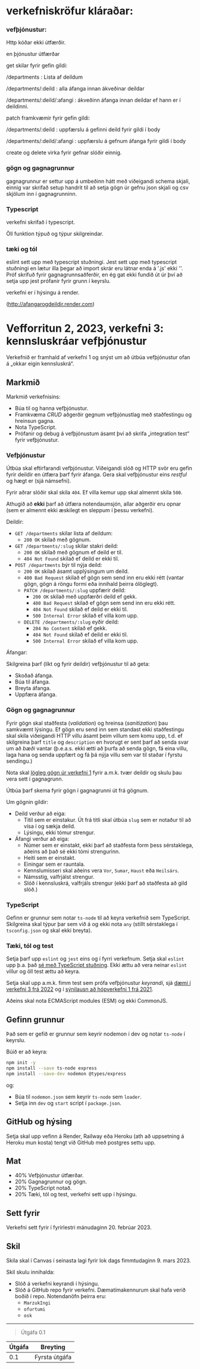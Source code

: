 # verkefniskröfur kláraðar:
### vefþjónustur:

Http kóðar ekki útfærðir.

en þjónustur útfærðar

get skilar fyrir gefin gildi:

/departments : Lista af deildum

/departments/:deild  : alla áfanga innan ákveðinar deildar

/departments/:deild/:afangi : ákveðinn áfanga innan deildar ef hann er í deildinni.

patch framkvæmir fyrir gefin gildi:

/departments/:deild : uppfærslu á gefinni deild fyrir gildi í body

/departments/:deild/:afangi : uppfærslu á gefnum áfanga fyrir gildi í body

create og delete virka fyrir gefnar slóðir einnig.

### gögn og gagnagrunnur

gagnagrunnur er settur upp á umbeðinn hátt með viðeigandi schema skjali, einnig var skrifað setup handrit til að setja gögn úr gefnu json skjali og csv skjölum inn í gagnagrunninn.

### Typescript

verkefni skrifað í typescript.

Öll funktion týpuð og týpur skilgreindar.

### tæki og tól

eslint sett upp með typescript stuðningi. Jest sett upp með typescript stuðningi en lætur illa þegar að import skrár eru látnar enda á '.js' ekki ''. Próf skrifuð fyrir gagnagrunnsaðferðir, en ég gat ekki fundið út úr því að setja upp jest prófanir fyrir grunn í keyrslu.

verkefni er í hýsingu á render.

(http://afangarogdeildir.render.com)


# Vefforritun 2, 2023, verkefni 3: kennsluskráar vefþjónustur

Verkefnið er framhald af verkefni 1 og snýst um að útbúa vefþjónustur ofan á „okkar eigin kennsluskrá“.

## Markmið

Markmið verkefnisins:

- Búa til og hanna vefþjónustur.
- Framkvæma _CRUD_ aðgerðir gegnum vefþjónustlag með staðfestingu og hreinsun gagna.
- Nota TypeScript.
- Prófanir og debug á vefþjónustum ásamt því að skrifa „integration test“ fyrir vefþjónustur.

### Vefþjónustur

Útbúa skal eftirfarandi vefþjónustur. Viðeigandi slóð og HTTP svör eru gefin fyrir deildir en útfæra þarf fyrir áfanga. Gera skal vefþjónustur eins _restful_ og hægt er (sjá námsefni).

Fyrir aðrar slóðir skal skila `404`. Ef villa kemur upp skal almennt skila `500`.

Athugið að **ekki** þarf að útfæra notendaumsjón, allar aðgerðir eru opnar (sem er almennt ekki æskilegt en sleppum í þessu verkefni).

Deildir:

- `GET /departments` skilar lista af deildum:
  - `200 OK` skilað með gögnum.
- `GET /departments/:slug` skilar stakri deild:
  - `200 OK` skilað með gögnum ef deild er til.
  - `404 Not Found` skilað ef deild er ekki til.
- `POST /departments` býr til nýja deild:
  - `200 OK` skilað ásamt upplýsingum um deild.
  - `400 Bad Request` skilað ef gögn sem send inn eru ekki rétt (vantar gögn, gögn á röngu formi eða innihald þeirra ólöglegt).
  - `PATCH /departments/:slug` uppfærir deild:
    - `200 OK` skilað með uppfærðri deild ef gekk.
    - `400 Bad Request` skilað ef gögn sem send inn eru ekki rétt.
    - `404 Not Found` skilað ef deild er ekki til.
    - `500 Internal Error` skilað ef villa kom upp.
  - `DELETE /departments/:slug` eyðir deild:
    - `204 No Content` skilað ef gekk.
    - `404 Not Found` skilað ef deild er ekki til.
    - `500 Internal Error` skilað ef villa kom upp.

Áfangar:

Skilgreina þarf (líkt og fyrir deildir) vefþjónustur til að geta:

- Skoðað áfanga.
- Búa til áfanga.
- Breyta áfanga.
- Uppfæra áfanga.

### Gögn og gagnagrunnur

Fyrir gögn skal staðfesta (_validation_) og hreinsa (_sanitization_) þau samkvæmt lýsingu. Ef gögn eru send inn sem standast ekki staðfestingu skal skila viðeigandi HTTP villu ásamt þeim villum sem komu upp, t.d. ef skilgreina þarf `title` og `description` en hvorugt er sent þarf að senda svar um að _bæði_ vantar (þ.e.a.s. ekki ætti að þurfa að senda gögn, fá eina villu, laga hana og senda uppfært og fá þá nýja villu sem var til staðar í fyrstu sendingu.)

Nota skal [lögleg gögn úr verkefni 1](https://github.com/vefforritun/vef2-2023-v1/tree/main/data) fyrir a.m.k. tvær deildir og skulu þau vera sett í gagnagrunn.

Útbúa þarf skema fyrir gögn í gagnagrunni út frá gögnum.

Um gögnin gildir:

- Deild verður að eiga:
  - Titil sem er einstakur. Út frá titli skal útbúa `slug` sem er notaður til að vísa í og sækja deild.
  - Lýsingu, ekki tómur strengur.
- Áfangi verður að eiga:
  - Númer sem er einstakt, ekki þarf að staðfesta form þess sérstaklega, aðeins að það sé ekki tómi strengurinn.
  - Heiti sem er einstakt.
  - Einingar sem er rauntala.
  - Kennslumisseri skal aðeins vera `Vor`, `Sumar`, `Haust` eða `Heilsárs`.
  - Námsstig, valfrjálst strengur.
  - Slóð í kennsluskrá, valfrjáls strengur (ekki þarf að staðfesta að gild slóð.)

### TypeScript

Gefinn er grunnur sem notar `ts-node` til að keyra verkefnið sem TypeScript. Skilgreina skal týpur þar sem við á og ekki nota `any` (stillt sérstaklega í `tsconfig.json` og skal ekki breyta).

### Tæki, tól og test

Setja þarf upp `eslint` og `jest` eins og í fyrri verkefnum. Setja skal `eslint` upp þ.a. það [sé með TypeScript stuðning](https://typescript-eslint.io/getting-started). Ekki ættu að vera neinar `eslint` villur og öll test ættu að keyra.

Setja skal upp a.m.k. fimm test sem prófa vefþjónustur _keyrandi_, sjá [dæmi í verkefni 3 frá 2022](https://github.com/vefforritun/vef2-2022-v3-synilausn/tree/main/src/test/integration) og í [sýnilausn að hópverkefni 1 frá 2021](https://github.com/vefforritun/vef2-2021-h1-synilausn/tree/main/src/tests).

Aðeins skal nota ECMAScript modules (ESM) og ekki CommonJS.

## Gefinn grunnur

Það sem er gefið er grunnur sem keyrir nodemon í dev og notar `ts-node` í keyrslu.

Búið er að keyra:

```bash
npm init -y
npm install --save ts-node express
npm install --save-dev nodemon @types/express
```

og:

- Búa til `nodemon.json` sem keyrir `ts-node` sem `loader`.
- Setja inn `dev` og `start` script í `package.json`.

## GitHub og hýsing

Setja skal upp vefinn á Render, Railway eða Heroku (ath að uppsetning á Heroku mun kosta) tengt við GitHub með postgres settu upp.

## Mat

- 40% Vefþjónustur útfærðar.
- 20% Gagnagrunnur og gögn.
- 20% TypeScript notað.
- 20% Tæki, tól og test, verkefni sett upp í hýsingu.

## Sett fyrir

Verkefni sett fyrir í fyrirlestri mánudaginn 20. febrúar 2023.

## Skil

Skila skal í Canvas í seinasta lagi fyrir lok dags fimmtudaginn 9. mars 2023.

Skil skulu innihalda:

- Slóð á verkefni keyrandi í hýsingu.
- Slóð á GitHub repo fyrir verkefni. Dæmatímakennurum skal hafa verið boðið í repo. Notendanöfn þeirra eru:
  - `MarzukIngi`
  - `ofurtumi`
  - `osk`

---

> Útgáfa 0.1

| Útgáfa | Breyting      |
| ------ | ------------- |
| 0.1    | Fyrsta útgáfa |
